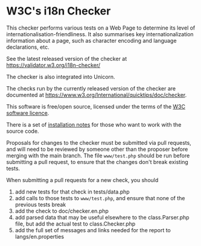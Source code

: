 # W3C's i18n Checker

This checker performs various tests on a Web Page to determine its level of internationalisation-friendliness. It also summarises key internationalization information about a page, such as character encoding and language declarations, etc.

See the latest released version of the checker at
https://validator.w3.org/i18n-checker/

The checker is also integrated into Unicorn.

The checks run by the currently released version of the checker are documented at https://www.w3.org/International/quicktips/doc/checker.

This software is free/open source, licensed under the terms of the [W3C software licence](https://github.com/w3c/i18n-checker/blob/main/LICENSE.html).

There is a set of [installation notes](https://github.com/w3c/i18n-checker/wiki/Installation-notes) for those who want to work with the source code.

Proposals for changes to the checker must be submitted via pull requests, and will need to be reviewed by someone other than the proposer before merging with the main branch. The file `www/test.php` should be run before submitting a pull request, to ensure that the changes don't break existing tests.

When submitting a pull requests for a new check, you should

1. add new tests for that check in tests/data.php
2. add calls to those tests to `www/test.php`, and ensure that none of the previous tests break
3. add the check to doc/checker.en.php
4. add parsed data that may be useful elsewhere to the class.Parser.php file, but add the actual test to class.Checker.php
5. add the full set of messages and links needed for the report to langs/en.properties
